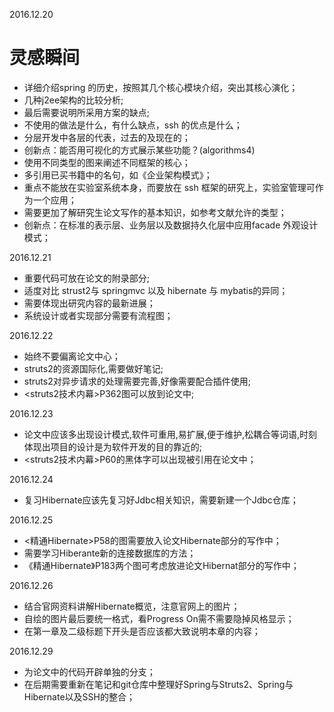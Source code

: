 2016.12.20

# 灵感瞬间

* 详细介绍spring 的历史，按照其几个核心模块介绍，突出其核心演化；
* 几种j2ee架构的比较分析;
* 最后需要说明所采用方案的缺点;
* 不使用的做法是什么，有什么缺点，ssh 的优点是什么；
* 分层开发中各层的代表，过去的及现在的；
* 创新点：能否用可视化的方式展示某些功能？(algorithms4)
* 使用不同类型的图来阐述不同框架的核心；
* 多引用已买书籍中的名句，如《企业架构模式》；
* 重点不能放在实验室系统本身，而要放在 ssh 框架的研究上，实验室管理可作为一个应用；
* 需要更加了解研究生论文写作的基本知识，如参考文献允许的类型；
* 创新点：在标准的表示层、业务层以及数据持久化层中应用facade 外观设计模式；


2016.12.21

* 重要代码可放在论文的附录部分;
* 适度对比 strust2与 springmvc 以及 hibernate 与 mybatis的异同； 
* 需要体现出研究内容的最新进展；
* 系统设计或者实现部分需要有流程图；

2016.12.22

* 始终不要偏离论文中心；
* struts2的资源国际化,需要做好笔记;
* struts2对异步请求的处理需要完善,好像需要配合插件使用;
* <struts2技术内幕>P362图可以放到论文中;

2016.12.23
* 论文中应该多出现设计模式,软件可重用,易扩展,便于维护,松耦合等词语,时刻体现出项目的设计是为软件开发的目的靠近的;
* <struts2技术内幕>P60的黑体字可以出现被引用在论文中；


2016.12.24
* 复习Hibernate应该先复习好Jdbc相关知识，需要新建一个Jdbc仓库；

2016.12.25
* <精通Hibernate>P58的图需要放入论文Hibernate部分的写作中；
* 需要学习Hiberante新的连接数据库的方法；
* 《精通Hibernate》P183两个图可考虑放进论文Hibernat部分的写作中；

2016.12.26
* 结合官网资料讲解Hibernate概览，注意官网上的图片；
* 自绘的图片最后要统一格式，看Progress On需不需要隐掉风格显示；
* 在第一章及二级标题下开头是否应该都大致说明本章的内容；

2016.12.29
* 为论文中的代码开辟单独的分支；
* 在后期需要重新在笔记和git仓库中整理好Spring与Struts2、Spring与Hibernate以及SSH的整合；
